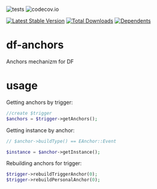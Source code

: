 ![tests](https://github.com/jeyroik/df-anchors/workflows/PHP%20Composer/badge.svg?branch=master&event=push)
![codecov.io](https://codecov.io/gh/jeyroik/df-anchors/coverage.svg?branch=master)

[![Latest Stable Version](https://poser.pugx.org/jeyroik/df-anchors/v)](//packagist.org/packages/jeyroik/df-anchors)
[![Total Downloads](https://poser.pugx.org/jeyroik/df-anchors/downloads)](//packagist.org/packages/jeyroik/df-anchors)
[![Dependents](https://poser.pugx.org/jeyroik/df-anchors/dependents)](//packagist.org/packages/jeyroik/df-anchors)


# df-anchors
Anchors mechanizm for DF

# usage

Getting anchors by trigger:

```php
//create $trigger
$anchors = $trigger->getAnchors();
```

Getting instance by anchor:

```php
// $anchor->buildType() == EAnchor::Event

$instance = $anchor->getInstance();
```

Rebuilding anchors for trigger:

```php
$trigger->rebuildTriggerAnchor(0);
$trigger->rebuildPersonalAnchor(0);
```